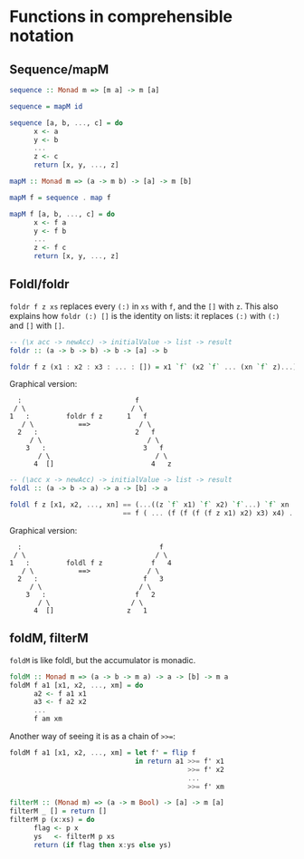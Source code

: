 Functions in comprehensible notation
====================================

Sequence/mapM
-------------

```haskell
sequence :: Monad m => [m a] -> m [a]

sequence = mapM id

sequence [a, b, ..., c] = do
      x <- a
      y <- b
      ...
      z <- c
      return [x, y, ..., z]
```



```haskell
mapM :: Monad m => (a -> m b) -> [a] -> m [b]

mapM f = sequence . map f

mapM f [a, b, ..., c] = do
      x <- f a
      y <- f b
      ...
      z <- f c
      return [x, y, ..., z]
```



Foldl/foldr
-----------

`foldr f z xs` replaces every `(:)` in `xs` with `f`, and the `[]` with `z`. This also explains how `foldr (:) []` is the identity on lists: it replaces `(:)` with `(:)` and `[]` with `[]`.

```haskell
-- (\x acc -> newAcc) -> initialValue -> list -> result
foldr :: (a -> b -> b) -> b -> [a] -> b

foldr f z (x1 : x2 : x3 : ... : []) = x1 `f` (x2 `f` ... (xn `f` z)...))
```
Graphical version:
```
  :                            f
 / \                          / \
1   :         foldr f z      1   f
   / \           ==>            / \
  2   :                        2   f
     / \                          / \
    3   :                        3   f
       / \                          / \
      4  []                        4   z
```


```haskell
-- (\acc x -> newAcc) -> initialValue -> list -> result
foldl :: (a -> b -> a) -> a -> [b] -> a

foldl f z [x1, x2, ..., xn] == (...((z `f` x1) `f` x2) `f`...) `f` xn
                            == f ( ... (f (f (f (f z x1) x2) x3) x4) ...) xn
```
Graphical version:
```
  :                                  f
 / \                                / \
1   :         foldl f z            f   4
   / \           ==>              / \
  2   :                          f   3
     / \                        / \
    3   :                      f   2
       / \                    / \
      4  []                  z   1
```



foldM, filterM
--------------

`foldM` is like foldl, but the accumulator is monadic.
```haskell
foldM :: Monad m => (a -> b -> m a) -> a -> [b] -> m a
foldM f a1 [x1, x2, ..., xm] = do
      a2 <- f a1 x1
      a3 <- f a2 x2
      ...
      f am xm
```

Another way of seeing it is as a chain of `>>=`:

```haskell
foldM f a1 [x1, x2, ..., xm] = let f' = flip f
                               in return a1 >>= f' x1
                                            >>= f' x2
                                            ...
                                            >>= f' xm
```

```haskell
filterM :: (Monad m) => (a -> m Bool) -> [a] -> m [a]
filterM _ [] = return []
filterM p (x:xs) = do
      flag <- p x
      ys   <- filterM p xs
      return (if flag then x:ys else ys)
```
